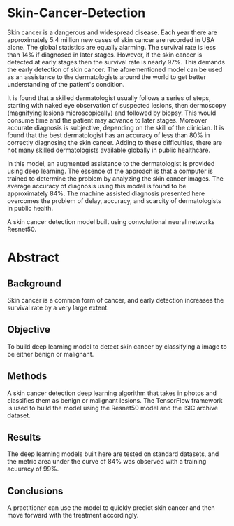 # Skin-Cancer-Detection
Skin cancer is a dangerous and widespread disease. Each year there are approximately 5.4 million new cases of skin cancer are recorded in USA alone. The global statistics are equally alarming. The survival rate is less than 14% if diagnosed in later stages. However, if the skin cancer is detected at early stages then the survival rate is nearly 97%. This demands the early detection of skin cancer. The aforementioned model can be used as an assistance to the dermatologists around the world to get better understanding of the patient's condition.

It is found that a skilled dermatologist usually follows a series of steps, starting with naked eye observation of suspected lesions, then dermoscopy (magnifying lesions microscopically) and followed by biopsy. This would consume time and the patient may advance to later stages. Moreover accurate diagnosis is subjective, depending on the skill of the clinician. It is found that the best dermatologist has an accuracy of less than 80% in correctly diagnosing the skin cancer. Adding to these difficulties, there are not many skilled dermatologists available globally in public healthcare.

In this model, an augmented assistance to the dermatologist is provided using deep learning. The essence of the approach is that a computer is trained to determine the problem by analyzing the skin cancer images. The average accuracy of diagnosis using this model is found to be approximately 84%. The machine assisted diagnosis presented here overcomes the problem of delay, accuracy, and scarcity of dermatologists in public health.

A skin cancer detection model built using convolutional neural networks Resnet50. 

# Abstract
## Background
Skin cancer is a common form of cancer, and early detection increases the survival rate by a very large extent.

## Objective
To build deep learning model to detect skin cancer by classifying a image to be either benign or malignant.

## Methods
A skin cancer detection deep learning algorithm that takes in photos and classifies them as benign or malignant lesions. The TensorFlow framework is used to build the model using the Resnet50 model and the ISIC archive dataset.

## Results
The deep learning models built here are tested on standard datasets, and the metric area under the curve of 84% was observed with a training acuuracy of 99%.

## Conclusions
A practitioner can use the model to quickly predict skin cancer and then move forward with the treatment accordingly.
